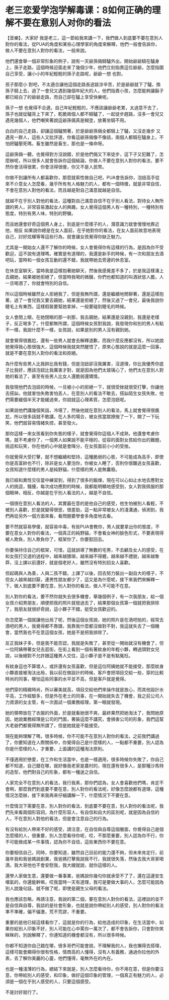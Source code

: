 # 老三恋爱学泡学解毒课：8如何正确的理解不要在意别人对你的看法

【音樂】，大家好 我是老三，這一節給我來講一下，我們做人到底要不要在意別人對你的看法，從PUA的角度和某些心理學家的角度來解釋，他們一般會告訴你，做人不要在意別人對你的看法，一般來說。

他們還會舉一個非常形象的例子，說有一天爺孫倆騎驢外出，開始爺爺騎在驢身上，孫子走路，這個時候迎面走來了幾個少年，他們立刻指責這位爺爺，怎麼指圖自己享受，讓小小的年紀輕輕的孫子走路呢，爺爺一想 也對。

孩子那麼小 對吧，不太適合讓他這個走路長途跋涉辛苦，於是爺爺就下了驢，換孫子騎上去，過了一會兒又遇到幾個年紀大的人，他們指責小孩，怎麼能夠讓鬍子都已經白了的爺爺走路，而自己卻在驢上享受快樂呢。

孫子一想 也覺得不合適，自己年紀輕輕的，不應該讓爺爺老累，太過意不去了，孫子也就從驢背上下來了，乾脆兩個人都不騎驢了，一起徒步趕路，沒多一會兒又遇見幾個人，他們嘲笑著說這爺孫倆真是糊塗，放著坐騎不用。

白白的自己走路，卻讓這個驢閒著，於是爺爺孫倆全都騎上了驢，又沒走幾步 又遇見一群人，這些人又批評道，你看這爺孫倆像不像話，兩個人都騎在驢身上，不怕把驢壓死嗎，畜生雖然是畜生，那也是一條命呀。

這爺孫倆一聽，也覺得對方沒說錯，於是他們倆又下來徒步，這下子又犯難了，怎麼辦呢，所以很多人就會告訴你這個結論，你做人不要在意別人對你的看法，要不然你會活得很累，你會活得很傻，你又不是人民幣。

你做不到讓所有人都喜歡你，那麼就索性做自己吧，PUA會告訴你，泡妞高手從來不介意女人怎麼看，幾乎所有有人格魅力的人，都有一個特徵，就是非常自信，不會在意別人對他的看法，而且越是對自己滿意就越是自信。

就越不在乎別人對他的看法，這種對自己滿意自信不在乎別人看法，對待女人無所謂的男人，非常容易激起女人的興趣，女人覺得這個男人有一種特別，一種特別有態度，特別有男人味，特別的野蠻。

而且她還會好奇這個男人身上，到底是什麼樣子的人，潛意識力就會慢慢地靠近他，相反 如果說你總是在女人面前，在乎她對你的看法，在女人面前故意地表現自己，討好炫耀等等這些行為，就會讓女孩覺得你缺乏魅力。

尤其是一開始女人還不了解你的時候，女人會覺得你有這樣的行為，是因為你不受歡迎，這不說有道理嗎，確實是有道理的，我還是新手的時候，有一次和朋友去酒吧玩，當時和一個女孩互動的還不錯，我就帶她去旁邊的休息室。

在休息室聊天，當時我是這樣抱著她聊天，然後我感覺差不多了，於是我這樣湊上去親她，結果被她拒絕了，但當時我喝的微醺，你們也都知道的叫酒狀慫人膽，人一旦喝酒了，你就會特別的自信。

所以這個時候雖然女人拒絕我了，但是我無所謂，還是繼續地閒聊著，還是這樣抱著，過了一會兒我又要去親她，結果還是拒絕了，然後又過了一會兒，最後我說你睫毛上有東西，這樣假裝要幫她拿掉，一般要碰到睫毛的時候。

女人會閉上眼，在她閉眼的那一剎那，我去親她，結果還是沒親到，我還是老樣子，反正喝多了，什麼都無所謂，這個時候女孩對我說，我發現你和別的男人有點不一樣，我說什麼不一樣，女孩說，如果是別的男人沒有親到她。

就會覺得很尷尬，還有一些男人就會去解釋道歉，而我什麼反應都沒有，所以她說她覺得我心態很強大，這個時候我就突然醒悟了，原來心態說的就是這麼一回事，就是不要在意別人對你的看法和拒絕。

為什麼有些男人比我帥比我有錢，但是泡妞卻沒我厲害，沒道理，你比我優秀你底子比我好，應該泡妞比我厲害才對，就是因為他們太玻璃心了，他們太在意別人對她的看法了，甚至有些男人比女人還脆弱還矯情。

我發現他們去泡妞的時候，一旦被小小的拒絕一下，就很受挫就很受打擊，你讓他去搭訕，他就害怕失敗害怕丟人，在意別人的看法不敢去，搭訕陌生女孩失敗，他們需要緩個半天才能緩過來，你說就這心理素質，怎麼泡妞呢。

如果說他們講幾個笑話，冷場了，然後他就在意別人的看法，馬上就會覺得很尷尬，所以很多話就不敢講，在人多的場合，被女孩當眾撩撥了一下，開了一下玩笑，他們就容易情緒失控，甚至發火。

那你這樣一來女孩看到你失態的樣子，就會覺得你這個人不成熟，他還會考慮你嗎，就不考慮你了，一個男人如果說不能平穩的，從容的面對女孩給你出的難題，挑逗和玩笑，你在他的心中就是會降分，在女孩面前小小的受挫。

你就覺得大受打擊，就不想繼續和堅持，這種脆弱的心態，不可能成為高手，即使你是高富帥也不行，除非是女人要泡你，你被女人睡了，否則你很難逃女孩喜歡，女孩知道什麼樣的男人是純野貓，什麼樣的男人是無囊廢。

我已經和異性交往當中練習到，得到了很多的鍛煉，現在可以心如止水地去應對女人的挑逗，騷擾，每次成功應對的時候，我都能明顯地感受到，女人對我佩服的那個眼神，相反，你越是在乎別人看法的人，越是不自信。

一個很在意別人看法的人，其實最在意的是他自己的感受，他生怕被別人看輕，不被別人喜歡，於是就變得很慫，很差勁，這一點非常被女人的淺溝通，偵測到，我們再從另外一個方面來看，看問題要學會多角度地去看。

要不然就容易學傻，就容易中毒，有些PUA會教你，男人就要拿出你的態度，不要在意女人對你的看法，一個真正的純野貓，不會看女神的臉色形式，不要表現得被人欺負，別人欺負你了，框架你了，你要懟回去。

你要保持住自己的框架，可惜，這就誤導了無數的宅男，不去顧及女人的感受，在和女孩打交道的過程中，越來越猥瑣，越來越不得體，越來越不禮貌，越來越魯莽，沒上課以前還好，就是個老好人，雖然沒有特別招女人喜歡。

但起碼與人為善，人與二孩不錯，上課了以後，回去努力裝出一副自大的樣子，不但女人越來越討厭，連男性朋友都少了，這又是為什麼呢，接下來我們來解釋一下，做人到底要不要在意，別人對你的看法，做人不可能不在意。

別人對你的看法，要不然你就失去很多機會，舉幾個例子，有一次我朋友，給一個女孩介紹男朋友，順便把我的照片就發過去了，結果那個女孩第一個就把我排除了，我朋友就很好奇說，這小夥子不錯，挺受女孩歡迎的。

你怎麼第一個就讓他出局了呢，然後這個女孩說，她的照片是在酒吧拍的，經常去酒吧的男人，我覺得都不靠譜，我靠我什麼都沒做對不對，我這就失去了一個機會，當然我也不在意這個女孩，她是不是把我排除了。

反正我妹子多，但是我不能否認，我就是失敗了，甚至從一開始就沒有機會了，但一位阿姨帶著女兒去逛街，在街上看到一個有著紋身的年輕小夥，轉過頭對女兒說，以後絕對不允許跟這種男人交往，這小夥子是不是有點冤枉。

有紋身這也不算壞人，或許還有女孩喜歡，但是這位阿姨她就不能接受，那麼紋身小夥直接被淘汰出局，我以前在做設計的時候，客戶會把項目交給一些，穿的比較時尚的同事，哪怕這些同事的水平並不高，但是客戶就是覺得。

他們穿的精緻時尚，所以審美就高，項目交給他們來操作就是放心，而其他設計水平高，工作經驗多，但是外在老土的同事，在一開始就失去了機會，我之前公司人力資源的女主管，有一次面試一個業務經理，第一眼就發現。

她的領帶放在了衣服的外面，於是就看她很不爽，最終果然把她淘汰了，我問她原因，她說業務經理是公司的門面，著裝這麼不講究，會損害公司的形象，我們這幫大老爺們都覺得無所謂了，但是她就是不能接受。

現在能夠理解了嗎，很多時候，你不可能不在意別人對你的看法，之前我們講過了，你要知道在人際關係中，你覺得自己是什麼樣的人，一點都不重要，別人認為你是什麼樣的人，才重要，上面講的這種淘汰原則。

不僅適用於戀愛，在工作和生活當中，也是一樣適用，很多時候你失敗了，你自己都不知道，自己錯在哪，就好像我老家是農村的，現在還有很多人，是那種沙馬特的造型，他們對自己的形象，都有一種迷之自信。

人家完全不在意別人的看法，我行我素，那你們認為，女人會喜歡他們嗎，肯定不會啊，那麼我們到底要不要在意，別人對你的看法呢，好像怎麼說都有道理，這種情況怎麼辦，接下來我再來仔細講解一下，什麼情況下不要在意。

什麼情況下需要在意，別人對你的看法，到底要不要在意，別人對你的看法呢，我們先來看兩個形容詞，為什麼形容人，有自信和自大的區別呢，就是因為自信的人，不在意別人對他的看法，但是會注意自己的行為。

有沒有給別人帶來不好的感受，請注意，在自信與自尊這個層面，你覺得自己是個怎麼樣的人，很重要，別人怎麼看待你呢，哎，不那麼重要，別人認為你不行，你不可能做成某一件事情，認為你不自信，這些東西你不要在意。

你要相信自己，同時，你要知道，雖然自己目前的能力還不夠，但未來肯定行，前幾年我和我爸媽說創業，我爸媽打擊我說我不行，我就很失落，然後去我大哥家喝酒，我大哥他也不會安慰我，我大嫂就說，就你這樣的人。

還學人家做生意，還要做一番事業，爸媽說你幾句你就承受不了了，還在這邊安生嘆氣的，你還能幹嘛，哎我當時一天有道理，我可是要做大事的人，怎麼可能因為別人說幾句話，就不做了呢，即使是親生父母的看法。

我也應該忽略，再請注意，我說的第二個，要在意別人對你的看法，這裡談的並不是自信與自尊，我談的是社會形象，也就是說你帶給別人的感受，別人對你的看法準不準確，偏不偏激，荒不荒謬，不重要。

重要的是他已經這樣看你了，這就是你的行為，給他造成的印象，在生活當中，如果你給別人印象不好，別人可能在心中罵你一萬次了，都不會告訴你，只會對你笑眯眯的，別說解釋了，你連知道的機會都沒有，所以很多時候。

你都不知道你自己錯在哪，很多哥們可能會說，不理解我的人，我也懶得去搭理，這樣可能會顯得你很有性格，情商高的人懂得，沒有人有義務，通過你拉他的外表，去了解你美麗的心靈，他們懂得，毫無外在的內在。

也是一種淺薄的行為，總結下來就是，別人怎麼看待你，你不用在意，但是你要注意，你帶給別人的感受，和印象，做好這個印象的管理，一個真正有魅力的人，必須是一個在乎別人感受的人，只要這個感受。

不是討好就行了。